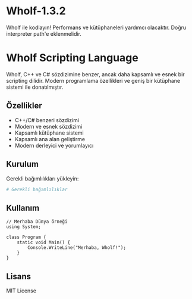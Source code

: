 # Wholf-1.3.2
Wholf ile kodlayın! Performans ve kütüphaneleri yardımcı olacaktır. Doğru interpreter path'e eklenmelidir.

# Wholf Scripting Language

Wholf, C++ ve C# sözdizimine benzer, ancak daha kapsamlı ve esnek bir scripting dilidir. Modern programlama özellikleri ve geniş bir kütüphane sistemi ile donatılmıştır.

## Özellikler

- C++/C# benzeri sözdizimi
- Modern ve esnek sözdizimi
- Kapsamlı kütüphane sistemi
- Kapsamlı ana alan geliştirme
- Modern derleyici ve yorumlayıcı

## Kurulum

Gerekli bağımlılıkları yükleyin:

```bash
# Gerekli bağımlılıklar
```

## Kullanım

```wholf
// Merhaba Dünya örneği
using System;

class Program {
    static void Main() {
        Console.WriteLine("Merhaba, Wholf!");
    }
}
```

## Lisans

MIT License
